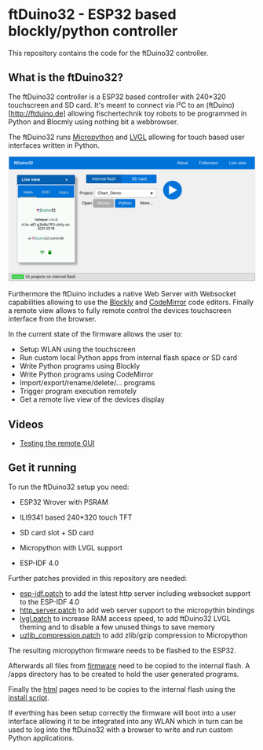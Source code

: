 # ftDuino32 - ESP32 based blockly/python controller

This repository contains the code for the ftDuino32 controller.

## What is the ftDuino32?

The ftDuino32 controller is a ESP32 based controller with 240*320
touchscreen and SD card. It's meant to connect via I²C to an
(ftDuino)[http://ftduino.de] allowing fischertechnik toy robots to
be programmed in Python and Blocmly using nothing bit a webbrowser.

The ftDuino32 runs [Micropython](https://micropython.org/) and
[LVGL](https://lvgl.io/) allowing for touch based user interfaces
written in Python.

![ftDuino32](ftduino32_www.png)

Furthermore the ftDuino includes a native Web Server with Websocket
capabilities allowing to use the
[Blockly](https://developers.google.com/blockly) and
[CodeMirror](https://codemirror.net/) code editors. Finally a remote
view allows to fully remote control the devices touchscreen interface
from the browser.

In the current state of the firmware allows the user to:

* Setup WLAN using the touchscreen
* Run custom local Python apps from internal flash space or SD card
* Write Python programs using Blockly
* Write Python programs using CodeMirror
* Import/export/rename/delete/... programs
* Trigger program execution remotely
* Get a remote live view of the devices display

## Videos

* [Testing the remote GUI](https://www.youtube.com/watch?v=9zsAbTVxjMw)

## Get it running

To run the ftDuino32 setup you need:

* ESP32 Wrover with PSRAM
* ILI9341 based 240*320 touch TFT
* SD card slot + SD card

* Micropython with LVGL support
* ESP-IDF 4.0

Further patches provided in this repository are needed:

* [esp-idf.patch](patches/esp-idf.patch) to add the latest http server including websocket support to the ESP-IDF 4.0
* [http_server.patch](patches/http_server.patch) to add web server support to the micropythin bindings
* [lvgl.patch](patches/lvgl.patch) to increase RAM access speed, to add ftDuino32 LVGL theming and to disable a few unused things to save memory
* [uzlib_compression.patch](patches/uzlib_compression.patch) to add zlib/gzip compression to Micropython

The resulting micropython firmware needs to be flashed to the ESP32.

Afterwards all files from [firmware](firmware/) need to be copied to
the internal flash. A /apps directory has to be created to hold the user
generated programs.

Finally the [html](html/) pages need to be copies to the internal flash
using the [install script](html/install.sh).

If everthing has been setup correctly the firmware will boot into a
user interface allowing it to be integrated into any WLAN which in turn
can be used to log into the ftDuino32 with a browser to write and run
custom Python applications.
